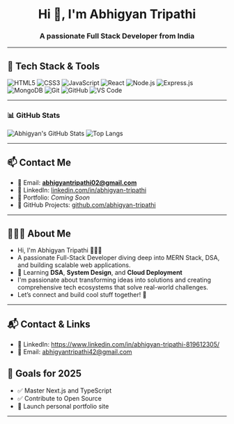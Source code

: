 <h1 align="center">Hi 👋, I'm Abhigyan Tripathi</h1>
<h3 align="center">A passionate Full Stack Developer from India</h3>

---

## 🔧 Tech Stack & Tools

![HTML5](https://img.shields.io/badge/-HTML5-E34F26?style=flat&logo=html5&logoColor=white)
![CSS3](https://img.shields.io/badge/-CSS3-1572B6?style=flat&logo=css3&logoColor=white)
![JavaScript](https://img.shields.io/badge/-JavaScript-F7DF1E?style=flat&logo=javascript&logoColor=black)
![React](https://img.shields.io/badge/-React-61DAFB?style=flat&logo=react&logoColor=black)
![Node.js](https://img.shields.io/badge/-Node.js-339933?style=flat&logo=node.js&logoColor=white)
![Express.js](https://img.shields.io/badge/-Express.js-000000?style=flat&logo=express&logoColor=white)
![MongoDB](https://img.shields.io/badge/-MongoDB-47A248?style=flat&logo=mongodb&logoColor=white)
![Git](https://img.shields.io/badge/-Git-F05032?style=flat&logo=git&logoColor=white)
![GitHub](https://img.shields.io/badge/-GitHub-181717?style=flat&logo=github&logoColor=white)
![VS Code](https://img.shields.io/badge/-VSCode-007ACC?style=flat&logo=visual-studio-code&logoColor=white)

---

### 📊 GitHub Stats

![Abhigyan's GitHub Stats](https://github-readme-stats.vercel.app/api?username=abhigyan-tripathi&show_icons=true&theme=github_dark&hide_border=true)
![Top Langs](https://github-readme-stats.vercel.app/api/top-langs/?username=abhigyan-tripathi&layout=compact&theme=github_dark&hide_border=true)

---

## 📫 Contact Me

- 📧 Email: **abhigyantripathi02@gmail.com**
- 🔗 LinkedIn: [linkedin.com/in/abhigyan-tripathi](https://linkedin.com/in/abhigyan-tripathi)
- 🧰 Portfolio: *Coming Soon*
- 📁 GitHub Projects: [github.com/abhigyan-tripathi](https://github.com/abhigyan-tripathi)

---

## 🙋🏻‍♂️ About Me
- Hi, I'm Abhigyan Tripathi 👨🏻‍💻
- A passionate Full-Stack Developer diving deep into MERN Stack, DSA, and building scalable web applications.
- 🌱 Learning **DSA**, **System Design**, and **Cloud Deployment**
- I'm passionate about transforming ideas into solutions and creating comprehensive tech ecosystems that solve real-world challenges.
- Let’s connect and build cool stuff together! 🚀

---

## 📬 Contact & Links
- 💼 LinkedIn: https://www.linkedin.com/in/abhigyan-tripathi-819612305/
- 📧 Email: abhigyantripathi42@gmail.com


## 🎯 Goals for 2025

- ✅ Master Next.js and TypeScript
- ✅ Contribute to Open Source
- 🚀 Launch personal portfolio site

---


<!--
**Abhigyan-Tripathi001/Abhigyan-Tripathi001** is a ✨ _special_ ✨ repository because its `README.md` (this file) appears on your GitHub profile.



Here are some ideas to get you started:

- 🔭 I’m currently working on ...
- 🌱 I’m currently learning ...
- 👯 I’m looking to collaborate on ...
- 🤔 I’m looking for help with ...
- 💬 Ask me about ...
- 📫 How to reach me: ...
- 😄 Pronouns: ...
- ⚡ Fun fact: ...
-->
